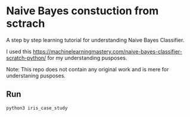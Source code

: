 # Naive Bayes constuction from sctrach

A step by step learning tutorial for understanding Naive Bayes Classifier.

I used this https://machinelearningmastery.com/naive-bayes-classifier-scratch-python/ for my understanding pusposes.

Note: This repo does not contain any original work and is mere for understaning pusposes.


## Run

```python
python3 iris_case_study
```